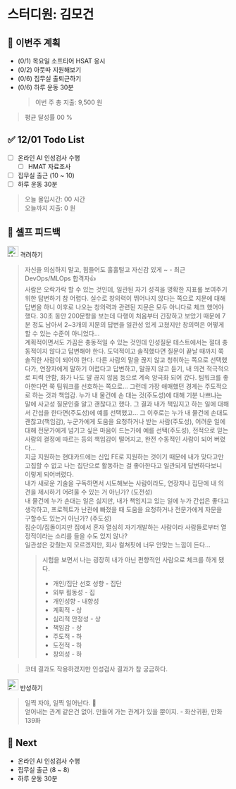 # 스터디원: 김모건

## 🚀 이번주 계획

- (0/1) 목요일 소프티어 HSAT 응시
- (0/2) 아뭇따 지원해보기
- (0/6) 집무실 출퇴근하기
- (0/6) 하루 운동 30분
  > 이번 주 총 지출: 9,500 원

> 평균 달성률 00 %

## ✅ 12/01 Todo List

- [ ] 온라인 AI 인성검사 수행
  - [ ] HMAT 자료조사
- [ ] 집무실 출근 (10 ~ 10)
- [ ] 하루 운동 30분

> 오늘 몰입시간: 00 시간<br>
> 오늘까지 지출: 0 원

## 🎉 셀프 피드백

<img src="https://raw.githubusercontent.com/Tarikul-Islam-Anik/Animated-Fluent-Emojis/master/Emojis/Smilies/Hugging%20Face.png" alt="Hugging Face" width="25" height="25"> 격려하기</img>

> 자신을 의심하지 말고, 힘들어도 훌훌털고 자신감 있게 ~ - 최근 DevOps/MLOps 합격자👍<br>
> 사람은 오락가락 할 수 있는 것인데, 일관된 자기 성격을 명확한 지표롤 보여주기 위한 답변하기 참 어렵다. 실수로 창의력이 뛰어나지 않다는 쪽으로 지문에 대해 답변을 하니 이후로 나오는 창의력과 관련된 지문은 모두 아니다로 체크 했어야 했다. 30초 동안 200문항을 보는데 다행이 처음부터 긴장하고 보았기 때문에 7분 정도 남아서 2~3개의 지문의 답변을 일관성 있게 고쳤지만 창의력은 어떻게 할 수 있는 수준이 아니었다...<br>
> 계획적이면서도 가끔은 충동적일 수 있는 것인데 인성질문 테스트에서는 절대 충동적이지 않다고 답변해야 한다. 도덕적이고 솔직했다면 질문이 끝날 때까지 쭉 솔직한 사람이 되어야 한다. 다른 사람의 말을 끊지 않고 청취하는 쪽으로 선택했다가, 연장자에게 말하기 어렵다고 답변하고, 말끊지 않고 듣기, 내 의견 적극적으로 피력 안함, 화가 나도 말 끊지 않음 등으로 계속 양극화 되어 갔다. 팀워크를 좋아한다면 쭉 팀워크를 선호하는 쪽으로... 그런데 가장 애매했던 경계는 주도적으로 하는 것과 책임감. 누가 내 물건에 손 대는 것(주도성)에 대해 기분 나쁘냐는 말에 사교성 질문인줄 알고 괜찮다고 했다. 그 결과 내가 책임지고 하는 일에 대해서 간섭을 한다면(주도성)에 예를 선택했고... 그 이후로는 누가 내 물건에 손대도 괜찮고(책임감), 누군가에게 도움을 요청하거나 받는 사람(주도성), 어려운 일에 대해 전문가에게 넘기고 싶은 마음이 드는가에 예를 선택(주도성), 전적으로 믿는 사람의 결정에 따르는 등의 책임감이 떨어지고, 완전 수동적인 사람이 되어 버렸다... <br>
> 지금 지원하는 현대카드에는 신입 FE로 지원하는 것이기 때문에 내가 맞다고만 고집할 수 없고 나는 집단으로 활동하는 걸 좋아한다고 일관되게 답변하다보니 이렇게 되어버렸다. <br>
> 내가 새로운 기술을 구독하면서 시도해보는 사람이라도, 연장자나 집단에 내 의견을 제시하기 어려울 수 있는 거 아닌가? (도전성) <br>
> 내 물건에 누가 손대는 일은 싫지만, 내가 책임지고 있는 일에 누가 간섭은 좋다고 생각하고, 프로젝트가 난관에 빠졌을 때 도움을 요청하거나 전문가에게 자문을 구할수도 있는거 아닌가? (주도성) <br>
> 집순이/집돌이지만 집에서 혼자 열심히 자기개발하는 사람이라 사람들로부터 열정적이라는 소리를 들을 수도 있지 않나? <br>
> 일관성은 갖췄는지 모르겠지만, 회사 컬쳐핏에 너무 안맞는 느낌이 든다... <br>
>
> > 시험을 보면서 나는 굉장히 내가 아닌 편향적인 사람으로 체크를 하게 됐다. <br>
> >
> > - 개인/집단 선호 성향 - 집단
> > - 외부 횔동성 - 집
> > - 개인성향 - 내향성
> > - 계획적 - 상
> > - 심리적 안정성 - 상
> > - 책임감 - 상
> > - 주도적 - 하
> > - 도전적 - 하
> > - 창의성 - 하

> 코테 결과도 작용하겠지만 인성검사 결과가 참 궁금하다.

<img src="https://raw.githubusercontent.com/Tarikul-Islam-Anik/Animated-Fluent-Emojis/master/Emojis/Smilies/Face%20with%20Monocle.png" alt="Face with Monocle" width="25" height="25"> 반성하기</img>

> 일찍 자야, 일찍 일어난다. 🤣<br>
> 얻어내는 관계 같은건 없어. 만들어 가는 관계가 있을 뿐이지. - 화산귀환, 만화 139화<br>

## 🌱 Next

- 온라인 AI 인성검사 수행
- 집무실 출근 (8 ~ 8)
- 하루 운동 30분
